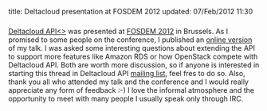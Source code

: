 title: Deltacloud presentation at FOSDEM 2012
updated: 07/Feb/2012 11:30
###

<a href="http://deltacloud.org" target="_blank">Deltacloud API<></a> was
presented at <a href="http://fosdem.org" target="_blank">FOSDEM 2012</a> in
Brussels.  As I promised to some people on the conference, I published an <a
href="http://omicron.mifo.sk/dc"  target="_blank">online version</a> of my talk.
I was asked some interesting questions about extending the API to support more
features like Amazon RDS or how OpenStack compete with Deltacloud API. Both are
worth more discussion, so if anyone is interested in starting this thread in
Deltacloud API <a
href="http://mail-archives.apache.org/mod_mbox/deltacloud-dev/">mailing
list</a>, feel fres to do so. Also, thank you all who attended my talk and the
conference and I would really appreciate any form of feedback :-) I love the
informal atmosphere and the opportunity to meet with many people I usually speak
only through IRC. 
